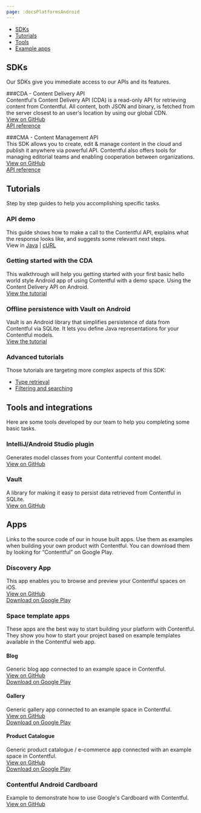 ```yaml
---
page: :docsPlatformsAndroid
---
```


- [SDKs](#sdks)
- [Tutorials](#tutorials)
- [Tools](#tools-and-integrations)
- [Example apps](#apps)

## SDKs
Our SDKs give you immediate access to our APIs and its features.

###CDA - Content Delivery API<br>
Contentful's Content Delivery API (CDA) is a read-only API for retrieving content from Contentful. All content, both JSON and binary, is fetched from the server closest to an user's location by using our global CDN.<br>
[View on GitHub](https://github.com/contentful/contentful.java)<br>
[API reference](https://contentful.github.io/contentful.java/)

###CMA - Content Management API<br>
This SDK allows you to create, edit & manage content in the cloud and publish it anywhere via powerful API. Contentful also offers tools for managing editorial teams and enabling cooperation between organizations.<br>
[View on GitHub](https://github.com/contentful/contentful-management.java)<br>
[API reference](http://contentful.github.io/contentful-management.java/)

## Tutorials
Step by step guides to help you accomplishing specific tasks.

### API demo
This guide shows how to make a call to the Contentful API, explains what the response looks like, and suggests some relevant next steps.<br>
View in [Java](/developers/api-demo/java/) |
[cURL](/developers/api-demo/curl/)

### Getting started with the CDA
This walkthrough will help you getting started with your first basic hello world style Android app of using Contentful with a demo space.
Using the Content Delivery API on Android.<br>
[View the tutorial](/developers/docs/android/tutorials/getting-started-with-contentful-and-android/)

### Offline persistence with Vault on Android
Vault is an Android library that simplifies persistence of data from Contentful via SQLite. It lets you define Java representations for your Contentful models.<br>
[View the tutorial](/developers/docs/android/tutorials/offline-persistence-with-vault/)

### Advanced tutorials
Those tutorials are targeting more complex aspects of this SDK:

- [Type retrieval](/developers/docs/android/tutorials/advanced-types/)
- [Filtering and searching](/developers/docs/android/tutorials/advanced-filtering-and-searching/)

## Tools and integrations
Here are some tools developed by our team to help you completing some basic tasks.

### IntelliJ/Android Studio plugin
Generates model classes from your Contentful content model.<br>
[View on GitHub](https://github.com/contentful/cf-generator-intellij)

### Vault
A library for making it easy to persist data retrieved from Contentful in SQLite.<br>
[View on GitHub](https://github.com/contentful/vault)

## Apps
Links to the source code of our in house built apps. Use them as examples when building your own product with Contentful.
You can download them by looking for “Contentful” on Google Play.

### Discovery App
This app enables you to browse and preview your Contentful spaces on iOS.<br>
[View on GitHub](https://github.com/contentful/discovery-app-android)<br>
[Download on Google Play](https://play.google.com/store/apps/details?id=discovery.contentful)

### Space template apps
These apps are the best way to start building your platform with Contentful. They show you how to start your project based on example templates available in the Contentful web app.

#### Blog
Generic blog app connected to an example space in Contentful.<br>
[View on GitHub](https://github.com/contentful/blog-app-android)<br>
[Download on Google Play](https://play.google.com/store/apps/details?id=blog.contentful)

#### Gallery
Generic gallery app connected to an example space in Contentful.<br>
[View on GitHub](https://github.com/contentful/gallery-app-android)<br>
[Download on Google Play](https://play.google.com/store/apps/details?id=gallery.templates.contentful)

#### Product Catalogue
Generic product catalogue / e-commerce app connected with an example space in Contentful.<br>
[View on GitHub](https://github.com/contentful/product-catalogue-android)<br>
[Download on Google Play](https://play.google.com/store/apps/details?id=catalogue.contentful)

### Contentful Android Cardboard
Example to demonstrate how to use Google's Cardboard with Contentful.<br>
[View on GitHub](https://github.com/contentful-labs/contentful-cardboard)
